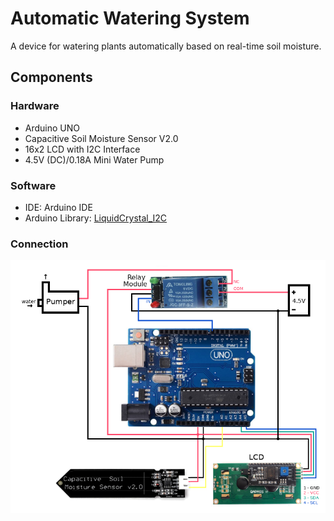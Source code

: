 # Automatic Watering System

A device for watering plants automatically based on real-time soil moisture.

## Components

### Hardware

* Arduino UNO
* Capacitive Soil Moisture Sensor V2.0
* 16x2 LCD with I2C Interface
* 4.5V (DC)/0.18A Mini Water Pump

### Software

* IDE: Arduino IDE
* Arduino Library: [LiquidCrystal_I2C](https://github.com/johnrickman/LiquidCrystal_I2C)

### Connection

![](https://github.com/YuKitAs/arduino-projects/blob/master/automatic-watering-system/connection.png)
